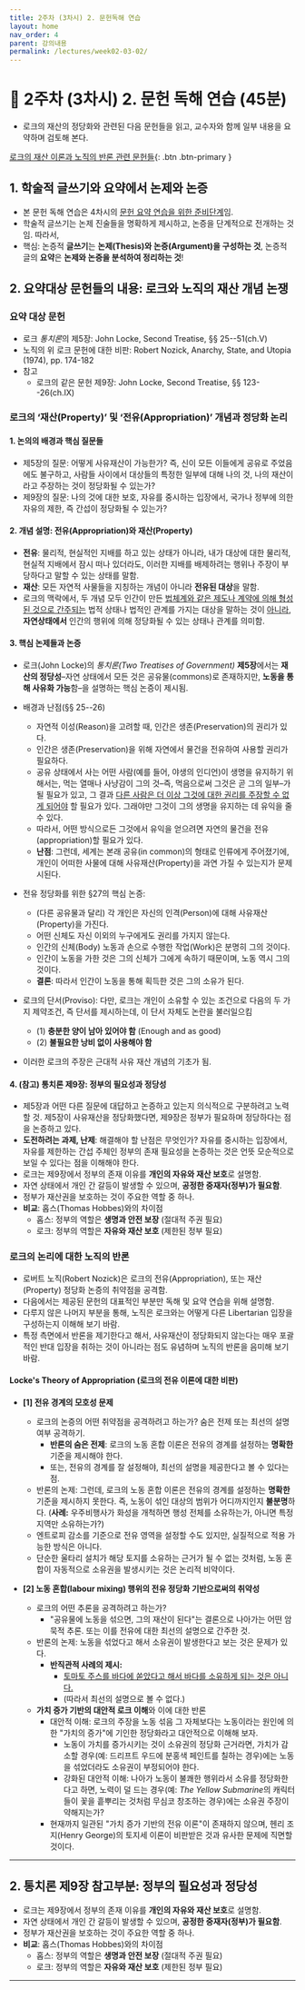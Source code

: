 ```yaml
---
title: 2주차 (3차시) 2. 문헌독해 연습
layout: home
nav_order: 4
parent: 강의내용
permalink: /lectures/week02-03-02/
---
```


# 📝 2주차 (3차시) 2. 문헌 독해 연습 (45분)

- 로크의 재산의 정당화와 관련된 다음 문헌들을 읽고, 교수자와 함께 일부 내용을 요약하며 검토해 본다. 

[로크의 재산 이론과 노직의 반론 관련 문헌들]({{site.baseurl}}/references/Locke_Nozick){: .btn .btn-primary }

## **1. 학술적 글쓰기와 요약에서 논제와 논증**

- 본 문헌 독해 연습은 4차시의 <ins>문헌 요약 연습을 위한 준비단계</ins>임.
- 학술적 글쓰기는 논제 진술들을 명확하게 제시하고, 논증을 단계적으로 전개하는 것임. 따라서,
- 핵심: 논증적 **글쓰기**는 **논제(Thesis)와 논증(Argument)을 구성하는 것**, 논증적 글의 **요약**은 **논제와 논증을 분석하여 정리하는 것**!

## **2. 요약대상 문헌들의 내용: 로크와 노직의 재산 개념 논쟁**

### 요약 대상 문헌
- 로크 *통치론*의 제5장: John Locke, Second Treatise, §§ 25--51(ch.V)
- 노직의 위 로크 문헌에 대한 비판: Robert Nozick, Anarchy, State, and Utopia (1974), pp. 174-182
- 참고
  - 로크의 같은 문헌 제9장: John Locke, Second Treatise, §§ 123--26(ch.IX)

### **로크의 ‘재산(Property)’ 및 ‘전유(Appropriation)’ 개념과 정당화 논리**

#### 1. 논의의 배경과 핵심 질문들
- 제5장의 질문: 어떻게 사유재산이 가능한가? 즉, 신이 모든 이들에게 공유로 주었음에도 불구하고, 사람들 사이에서 대상들의 특정한 일부에 대해 나의 것, 나의 재산이라고 주장하는 것이 정당화될 수 있는가?
- 제9장의 질문: 나의 것에 대한 보호, 자유를 중시하는 입장에서, 국가나 정부에 의한 자유의 제한, 즉 간섭이 정당화될 수 있는가?

#### 2. 개념 설명: 전유(Appropriation)와 재산(Property)

- **전유**: 물리적, 현실적인 지배를 하고 있는 상태가 아니라, 내가 대상에 대한 물리적, 현실적 지배에서 잠시 떠나 있더라도, 이러한 지배를 배제하려는 행위나 주장이 부당하다고 말할 수 있는 상태를 말함.
- **재산**: 모든 자연적 사물들을 지칭하는 개념이 아니라 **전유된 대상**을 말함.
- 로크의 맥락에서, 두 개념 모두 인간이 만든 <ins>법체계와 같은 제도나 계약에 의해 형성된 것으로 간주되는</ins> 법적 상태나 법적인 관계를 가지는 대상을 말하는 것이 <ins>아니라</ins>, **자연상태에서** 인간의 행위에 의해 정당화될 수 있는 상태나 관계를 의미함.  

#### 3. 핵심 논제들과 논증

- 로크(John Locke)의 *통치론(Two Treatises of Government)* **제5장**에서는 **재산의 정당성**–자연 상태에서 모든 것은 공유물(commons)로 존재하지만, **노동을 통해 사유화 가능**함–을 설명하는 핵심 논증이 제시됨. 

- 배경과 난점(§§ 25--26)
  - 자연적 이성(Reason)을 고려할 때, 인간은 생존(Preservation)의 권리가 있다.
  - 인간은 생존(Preservation)을 위해 자연에서 물건을 전유하여 사용할 권리가 필요하다.
  - 공유 상태에서 사는 어떤 사람(예를 들어, 야생의 인디언)이 생명을 유지하기 위해서는, 먹는 열매나 사냥감이 그의 것–즉, 먹음으로써 그것은 곧 그의 일부–가 될 필요가 있고, 그 결과 <ins>다른 사람은 더 이상 그것에 대한 권리를 주장할 수 없게 되어야</ins> 할 필요가 있다. 그래야만 그것이 그의 생명을 유지하는 데 유익을 줄 수 있다.
  - 따라서, 어떤 방식으로든 그것에서 유익을 얻으려면 자연의 물건을 전유(appropriation)할 필요가 있다.
  - **난점**: 그런데, 세계는 본래 공유(in common)의 형태로 인류에게 주어졌기에, 개인이 어떠한 사물에 대해 사유재산(Property)을 과연 가질 수 있는지가 문제시된다.

- 전유 정당화를 위한 §27의 핵심 논증:
  - (다른 공유물과 달리) 각 개인은 자신의 인격(Person)에 대해 사유재산(Property)을 가진다.
  - 어떤 신체도 자신 이외의 누구에게도 권리를 가지지 않는다. 
  - 인간의 신체(Body) 노동과 손으로 수행한 작업(Work)은 분명히 그의 것이다.
  - 인간이 노동을 가한 것은 그의 신체가 그에게 속하기 때문이며, 노동 역시 그의 것이다.
  - **결론**: 따라서 인간이 노동을 통해 획득한 것은 그의 소유가 된다.

- 로크의 단서(Proviso): 다만, 로크는 개인이 소유할 수 있는 조건으로 다음의 두 가지 제약조건, 즉 단서를 제시하는데, 이 단서 자체도 논란을 불러일으킴
  - (1) **충분한 양이 남아 있어야 함** (Enough and as good)
  - (2) **불필요한 낭비 없이 사용해야 함**

- 이러한 로크의 주장은 근대적 사유 재산 개념의 기초가 됨.

#### 4. (참고) 통치론 제9장: 정부의 필요성과 정당성

- 제5장과 어떤 다른 질문에 대답하고 논증하고 있는지 의식적으로 구분하려고 노력할 것. 제5장이 사유재산을 정당화했다면, 제9장은 정부가 필요하며 정당하다는 점을 논증하고 있다.
- **도전하려는 과제, 난제**: 해결해야 할 난점은 무엇인가? 자유를 중시하는 입장에서, 자유를 제한하는 간섭 주체인 정부의 존재 필요성을 논증하는 것은 언뜻 모순적으로 보일 수 있다는 점을 이해해야 한다.
- 로크는 제9장에서 정부의 존재 이유를 **개인의 자유와 재산 보호**로 설명함.
- 자연 상태에서 개인 간 갈등이 발생할 수 있으며, **공정한 중재자(정부)가 필요함**.
- 정부가 재산권을 보호하는 것이 주요한 역할 중 하나.
- **비교**: 홉스(Thomas Hobbes)와의 차이점
  -  홉스: 정부의 역할은 **생명과 안전 보장** (절대적 주권 필요)
  - 로크: 정부의 역할은 **자유와 재산 보호** (제한된 정부 필요)

### **로크의 논리에 대한 노직의 반론**

- 로버트 노직(Robert Nozick)은 로크의 전유(Appropriation), 또는 재산(Property) 정당화 논증의 취약점을 공격함.
- 다음에서는 제공된 문헌의 대표적인 부분만 독해 및 요약 연습을 위해 설명함.
- 다루지 않은 나머지 부분을 통해, 노직은 로크와는 어떻게 다른 Libertarian 입장을 구성하는지 이해해 보기 바람.
- 특정 측면에서 반론을 제기한다고 해서, 사유재산이 정당화되지 않는다는 매우 포괄적인 반대 입장을 취하는 것이 아니라는 점도 유념하며 노직의 반론을 음미해 보기 바람.

#### **Locke's Theory of Appropriation (로크의 전유 이론에 대한 비판)**

- **[1] 전유 경계의 모호성 문제**
  - 로크의 논증의 어떤 취약점을 공격하려고 하는가? 숨은 전제 또는 최선의 설명 여부 공격하기.
    - **반론의 숨은 전제**: 로크의 노동 혼합 이론은 전유의 경계를 설정하는 **명확한** 기준을 제시해야 한다.
    - 또는, 전유의 경계를 잘 설정해야, 최선의 설명을 제공한다고 볼 수 있다는 점.
  - 반론의 논제: 그런데, 로크의 노동 혼합 이론은 전유의 경계를 설정하는 **명확한** 기준을 제시하지 못한다. 즉, 노동이 섞인 대상의 범위가 어디까지인지 **불분명**하다. (**사례:** 우주비행사가 화성을 개척하면 행성 전체를 소유하는가, 아니면 특정 지역만 소유하는가?)  
  - 엔트로피 감소를 기준으로 전유 영역을 설정할 수도 있지만, 실질적으로 적용 가능한 방식은 아니다.  
  - 단순한 울타리 설치가 해당 토지를 소유하는 근거가 될 수 없는 것처럼, 노동 혼합이 자동적으로 소유권을 발생시키는 것은 논리적 비약이다.  

- **[2] 노동 혼합(labour mixing) 행위의 전유 정당화 기반으로써의 취약성**
  - 로크의 어떤 추론을 공격하려고 하는가?
    - "공유물에 노동을 섞으면, 그의 재산이 된다"는 결론으로 나아가는 어떤 암묵적 추론. 또는 이를 전유에 대한 최선의 설명으로 간주한 것.
  - 반론의 논제: 노동을 섞었다고 해서 소유권이 발생한다고 보는 것은 문제가 있다.  
    - **반직관적 사례의 제시:**  
      - <ins>토마토 주스를 바다에 쏟았다고 해서 바다를 소유하게 되는 것은 아니다.</ins>  
      - (따라서 최선의 설명으로 볼 수 없다.)
  - **가치 증가 기반의 대안적 로크 이해**와 이에 대한 반론
    - 대안적 이해: 로크의 주장을 노동 섞음 그 자체보다는 노동이라는 원인에 의한 "가치의 증가"에 기인한 정당화라고 대안적으로 이해해 보자.
      - 노동이 가치를 증가시키는 것이 소유권의 정당화 근거라면, 가치가 감소할 경우(예: 드리프트 우드에 분홍색 페인트를 칠하는 경우)에는 노동을 섞었더라도 소유권이 부정되어야 한다.  
      - 강화된 대안적 이해: 나아가 노동이 불쾌한 행위라서 소유를 정당화한다고 하면, 노력이 덜 드는 경우(예: *The Yellow Submarine*의 캐릭터들이 꽃을 흩뿌리는 것처럼 무심코 창조하는 경우)에는 소유권 주장이 약해지는가?  
    - 현재까지 일관된 "가치 증가 기반의 전유 이론"이 존재하지 않으며, 헨리 조지(Henry George)의 토지세 이론이 비판받은 것과 유사한 문제에 직면할 것이다.  

---

## **2. 통치론 제9장 참고부분: 정부의 필요성과 정당성**

- 로크는 제9장에서 정부의 존재 이유를 **개인의 자유와 재산 보호**로 설명함.
- 자연 상태에서 개인 간 갈등이 발생할 수 있으며, **공정한 중재자(정부)가 필요함**.
- 정부가 재산권을 보호하는 것이 주요한 역할 중 하나.
- **비교**: 홉스(Thomas Hobbes)와의 차이점
  -  홉스: 정부의 역할은 **생명과 안전 보장** (절대적 주권 필요)
  - 로크: 정부의 역할은 **자유와 재산 보호** (제한된 정부 필요)

---


